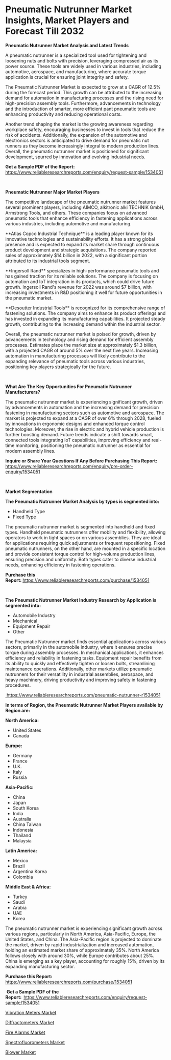 <p><h1>Pneumatic Nutrunner Market Insights, Market Players and Forecast Till 2032</h1></p><p><strong>Pneumatic Nutrunner Market Analysis and Latest Trends</strong></p>
<p><p>A pneumatic nutrunner is a specialized tool used for tightening and loosening nuts and bolts with precision, leveraging compressed air as its power source. These tools are widely used in various industries, including automotive, aerospace, and manufacturing, where accurate torque application is crucial for ensuring joint integrity and safety.</p><p>The Pneumatic Nutrunner Market is expected to grow at a CAGR of 12.5% during the forecast period. This growth can be attributed to the increasing demand for automation in manufacturing processes and the rising need for high-precision assembly tools. Furthermore, advancements in technology and the introduction of smarter, more efficient pant pneumatic tools are enhancing productivity and reducing operational costs. </p><p>Another trend shaping the market is the growing awareness regarding workplace safety, encouraging businesses to invest in tools that reduce the risk of accidents. Additionally, the expansion of the automotive and electronics sectors is anticipated to drive demand for pneumatic nut runners as they become increasingly integral to modern production lines. Overall, the pneumatic nutrunner market is positioned for significant development, spurred by innovation and evolving industrial needs.</p></p>
<p><strong>Get a Sample PDF of the Report:&nbsp;</strong> <a href="https://www.reliableresearchreports.com/enquiry/request-sample/1534051?utm_campaign=32&utm_medium=2&utm_source=Github&utm_content=ia&utm_term=17022025&utm_id=pneumatic-nutrunner">https://www.reliableresearchreports.com/enquiry/request-sample/1534051</a></p>
<p>&nbsp;</p>
<p><strong>Pneumatic Nutrunner Major Market Players</strong></p>
<p><p>The competitive landscape of the pneumatic nutrunner market features several prominent players, including AIMCO, alkitronic alki TECHNIK GmbH, Armstrong Tools, and others. These companies focus on advanced pneumatic tools that enhance efficiency in fastening applications across various industries, including automotive and manufacturing.</p><p>**Atlas Copco Industrial Technique** is a leading player known for its innovative technologies and sustainability efforts. It has a strong global presence and is expected to expand its market share through continuous product development and strategic acquisitions. The company reported sales of approximately $14 billion in 2022, with a significant portion attributed to its industrial tools segment.</p><p>**Ingersoll Rand** specializes in high-performance pneumatic tools and has gained traction for its reliable solutions. The company is focusing on automation and IoT integration in its products, which could drive future growth. Ingersoll Rand's revenue for 2022 was around $7 billion, with increasing investments in R&D positioning it well for future opportunities in the pneumatic market.</p><p>**Desoutter Industrial Tools** is recognized for its comprehensive range of fastening solutions. The company aims to enhance its product offerings and has invested in expanding its manufacturing capabilities. It projected steady growth, contributing to the increasing demand within the industrial sector.</p><p>Overall, the pneumatic nutrunner market is poised for growth, driven by advancements in technology and rising demand for efficient assembly processes. Estimates place the market size at approximately $1.3 billion, with a projected CAGR of around 5% over the next five years. Increasing automation in manufacturing processes will likely contribute to the expanding relevance of pneumatic tools across various industries, positioning key players strategically for the future.</p></p>
<p>&nbsp;</p>
<p><strong>What Are The Key Opportunities For Pneumatic Nutrunner Manufacturers?</strong></p>
<p><p>The pneumatic nutrunner market is experiencing significant growth, driven by advancements in automation and the increasing demand for precision fastening in manufacturing sectors such as automotive and aerospace. The market is projected to expand at a CAGR of over 6% through 2028, fueled by innovations in ergonomic designs and enhanced torque control technologies. Moreover, the rise in electric and hybrid vehicle production is further boosting demand. Future trends indicate a shift towards smart, connected tools integrating IoT capabilities, improving efficiency and real-time monitoring, positioning the pneumatic nutrunner as essential for modern assembly lines.</p></p>
<p><strong>Inquire or Share Your Questions If Any Before Purchasing This Report:</strong> <a href="https://www.reliableresearchreports.com/enquiry/pre-order-enquiry/1534051?utm_campaign=32&utm_medium=2&utm_source=Github&utm_content=ia&utm_term=17022025&utm_id=pneumatic-nutrunner">https://www.reliableresearchreports.com/enquiry/pre-order-enquiry/1534051</a></p>
<p>&nbsp;</p>
<p><strong>Market Segmentation</strong></p>
<p><strong>The Pneumatic Nutrunner Market Analysis by types is segmented into:</strong></p>
<p><ul><li>Handheld Type</li><li>Fixed Type</li></ul></p>
<p><p>The pneumatic nutrunner market is segmented into handheld and fixed types. Handheld pneumatic nutrunners offer mobility and flexibility, allowing operators to work in tight spaces or on various assemblies. They are ideal for applications requiring quick adjustments or frequent repositioning. Fixed pneumatic nutrunners, on the other hand, are mounted in a specific location and provide consistent torque control for high-volume production lines, ensuring precision and uniformity. Both types cater to diverse industrial needs, enhancing efficiency in fastening operations.</p></p>
<p><strong>Purchase this Report:&nbsp;</strong><a href="https://www.reliableresearchreports.com/purchase/1534051?utm_campaign=32&utm_medium=2&utm_source=Github&utm_content=ia&utm_term=17022025&utm_id=pneumatic-nutrunner">https://www.reliableresearchreports.com/purchase/1534051</a></p>
<p>&nbsp;</p>
<p><strong>The Pneumatic Nutrunner Market Industry Research by Application is segmented into:</strong></p>
<p><ul><li>Automobile Industry</li><li>Mechanical</li><li>Equipment Repair</li><li>Other</li></ul></p>
<p><p>The Pneumatic Nutrunner market finds essential applications across various sectors, primarily in the automobile industry, where it ensures precise torque during assembly processes. In mechanical applications, it enhances efficiency and reliability in fastening tasks. Equipment repair benefits from its ability to quickly and effectively tighten or loosen bolts, streamlining maintenance operations. Additionally, other markets utilize pneumatic nutrunners for their versatility in industrial assemblies, aerospace, and heavy machinery, driving productivity and improving safety in fastening procedures.</p></p>
<p><a href="https://www.reliableresearchreports.com/pneumatic-nutrunner-r1534051?utm_campaign=32&utm_medium=2&utm_source=Github&utm_content=ia&utm_term=17022025&utm_id=pneumatic-nutrunner">&nbsp;https://www.reliableresearchreports.com/pneumatic-nutrunner-r1534051</a></p>
<p><strong>In terms of Region, the Pneumatic Nutrunner Market Players available by Region are:</strong></p>
<p>
    <p> <strong> North America: </strong>
        <ul>
            <li>United States</li>
            <li>Canada</li>
        </ul>
        </p> 
    <p> <strong> Europe: </strong>
        <ul>
            <li>Germany</li>
            <li>France</li>
            <li>U.K.</li>
            <li>Italy</li>
            <li>Russia</li>
        </ul>
        </p> 
    <p> <strong> Asia-Pacific: </strong>
        <ul>
            <li>China</li>
            <li>Japan</li>
            <li>South Korea</li>
            <li>India</li>
            <li>Australia</li>
            <li>China Taiwan</li>
            <li>Indonesia</li>
            <li>Thailand</li>
            <li>Malaysia</li>
        </ul>
        </p> 
    <p> <strong> Latin America: </strong>
        <ul>
            <li>Mexico</li>
            <li>Brazil</li>
            <li>Argentina Korea</li>
            <li>Colombia</li>
        </ul>
        </p> 
    <p> <strong> Middle East & Africa: </strong>
        <ul>
            <li>Turkey</li>
            <li>Saudi</li>
            <li>Arabia</li>
            <li>UAE</li>
            <li>Korea</li>
        </ul>
    </p>
    </p>
<p><p>The pneumatic nutrunner market is experiencing significant growth across various regions, particularly in North America, Asia-Pacific, Europe, the United States, and China. The Asia-Pacific region is projected to dominate the market, driven by rapid industrialization and increased automation, holding an estimated market share of approximately 35%. North America follows closely with around 30%, while Europe contributes about 25%. China is emerging as a key player, accounting for roughly 15%, driven by its expanding manufacturing sector.</p></p>
<p><strong>Purchase this Report: </strong><a href="https://www.reliableresearchreports.com/purchase/1534051?utm_campaign=32&utm_medium=2&utm_source=Github&utm_content=ia&utm_term=17022025&utm_id=pneumatic-nutrunner">https://www.reliableresearchreports.com/purchase/1534051</a></p>
<p>&nbsp;<strong>Get a Sample PDF of the Report:&nbsp;&nbsp;</strong><a href="https://www.reliableresearchreports.com/enquiry/request-sample/1534051?utm_campaign=32&utm_medium=2&utm_source=Github&utm_content=ia&utm_term=17022025&utm_id=pneumatic-nutrunner">https://www.reliableresearchreports.com/enquiry/request-sample/1534051</a></p>
<p><strong></strong></p>
<p><p><a href="https://github.com/boisetwa16/Market-Research-Report-List-1/blob/main/vibration-meters-market.md?utm_campaign=32&utm_medium=2&utm_source=Github&utm_content=ia&utm_term=17022025&utm_id=pneumatic-nutrunner">Vibration Meters Market</a></p><p><a href="https://github.com/salodipura00/Market-Research-Report-List-1/blob/main/diffractometers-market.md?utm_campaign=32&utm_medium=2&utm_source=Github&utm_content=ia&utm_term=17022025&utm_id=pneumatic-nutrunner">Diffractometers Market</a></p><p><a href="https://github.com/crooneinis80/Market-Research-Report-List-1/blob/main/fire-alarms-market.md?utm_campaign=32&utm_medium=2&utm_source=Github&utm_content=ia&utm_term=17022025&utm_id=pneumatic-nutrunner">Fire Alarms Market</a></p><p><a href="https://github.com/viipposahko25/Market-Research-Report-List-1/blob/main/spectrofluorometers-market.md?utm_campaign=32&utm_medium=2&utm_source=Github&utm_content=ia&utm_term=17022025&utm_id=pneumatic-nutrunner">Spectrofluorometers Market</a></p><p><a href="https://github.com/zupankocka/Market-Research-Report-List-1/blob/main/blower-market.md?utm_campaign=32&utm_medium=2&utm_source=Github&utm_content=ia&utm_term=17022025&utm_id=pneumatic-nutrunner">Blower Market</a></p></p>